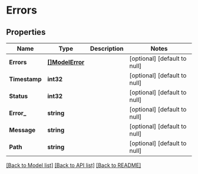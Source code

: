 # Errors

## Properties
Name | Type | Description | Notes
------------ | ------------- | ------------- | -------------
**Errors** | [**[]ModelError**](Error.md) |  | [optional] [default to null]
**Timestamp** | **int32** |  | [optional] [default to null]
**Status** | **int32** |  | [optional] [default to null]
**Error_** | **string** |  | [optional] [default to null]
**Message** | **string** |  | [optional] [default to null]
**Path** | **string** |  | [optional] [default to null]

[[Back to Model list]](../README.md#documentation-for-models) [[Back to API list]](../README.md#documentation-for-api-endpoints) [[Back to README]](../README.md)


